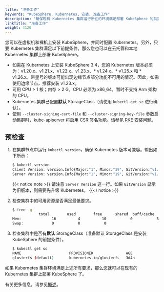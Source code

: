 ```yaml
---
title: "准备工作"
keywords: "KubeSphere, Kubernetes, 安装, 准备工作"
description: "确保现有 Kubernetes 集群运行所在的环境满足部署 KubeSphere 的前提条件。"
linkTitle: "准备工作"
weight: 4120
---
```




您可以在虚拟机和裸机上安装 KubeSphere，并同时配置 Kubernetes。另外，只要 Kubernetes 集群满足以下前提条件，那么您也可以在云托管和本地 Kubernetes 集群上部署 KubeSphere。

- 如需在 Kubernetes 上安装 KubeSphere 3.4，您的 Kubernetes 版本必须为：v1.20.x、v1.21.x、v1.22.x、v1.23.x、* v1.24.x、* v1.25.x 和 * v1.26.x。带星号的版本可能出现边缘节点部分功能不可用的情况。因此，如需使用边缘节点，推荐安装 v1.23.x。
- 可用 CPU > 1 核；内存 > 2 G。CPU 必须为 x86_64，暂时不支持 Arm 架构的 CPU。
- Kubernetes 集群已配置**默认** StorageClass（请使用 `kubectl get sc` 进行确认）。
- 使用 `--cluster-signing-cert-file` 和 `--cluster-signing-key-file` 参数启动集群时，kube-apiserver 将启用 CSR 签名功能。请参见 [RKE 安装问题](https://github.com/whenegghitsrock/kubesphere-carryon/issues/1925#issuecomment-591698309)。

## 预检查

1. 在集群节点中运行 `kubectl version`，确保 Kubernetes 版本可兼容。输出如下所示：

    ```bash
    $ kubectl version
    Client Version: version.Info{Major:"1", Minor:"19", GitVersion:"v1.19.8", GitCommit:"fd5d41537aee486160ad9b5356a9d82363273721", GitTreeState:"clean", BuildDate:"2021-02-17T12:41:51Z", GoVersion:"go1.15.8", Compiler:"gc", Platform:"linux/amd64"}
    Server Version: version.Info{Major:"1", Minor:"19", GitVersion:"v1.19.8", GitCommit:"fd5d41537aee486160ad9b5356a9d82363273721", GitTreeState:"clean", BuildDate:"2021-02-17T12:33:08Z", GoVersion:"go1.15.8", Compiler:"gc", Platform:"linux/amd64"}
    ```

    {{< notice note >}}
请注意 `Server Version` 这一行。如果 `GitVersion` 显示为旧版本，则需要先升级 Kubernetes。
    {{</ notice >}}

2. 检查集群中的可用资源是否满足最低要求。

    ```bash
    $ free -g
                total        used        free      shared  buff/cache   available
    Mem:              16          4          10           0           3           2
    Swap:             0           0           0
    ```

3. 检查集群中是否有**默认** StorageClass（准备默认 StorageClass 是安装 KubeSphere 的前提条件）。

    ```bash
    $ kubectl get sc
    NAME                      PROVISIONER               AGE
    glusterfs (default)       kubernetes.io/glusterfs   3d4h
    ```

如果 Kubernetes 集群环境满足上述所有要求，那么您就可以在现有的 Kubernetes 集群上部署 KubeSphere 了。

有关更多信息，请参见[概述](../overview/)。
